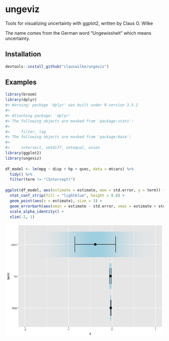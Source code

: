 
<!-- README.md is generated from README.Rmd. Please edit that file -->

# ungeviz

Tools for visualizing uncertainty with ggplot2, written by Claus O.
Wilke

The name comes from the German word “Ungewissheit” which means
uncertainty.

## Installation

``` r
devtools::install_github("clauswilke/ungeviz")
```

## Examples

``` r
library(broom)
library(dplyr)
#> Warning: package 'dplyr' was built under R version 3.5.1
#> 
#> Attaching package: 'dplyr'
#> The following objects are masked from 'package:stats':
#> 
#>     filter, lag
#> The following objects are masked from 'package:base':
#> 
#>     intersect, setdiff, setequal, union
library(ggplot2)
library(ungeviz)

df_model <- lm(mpg ~ disp + hp + qsec, data = mtcars) %>%
  tidy() %>%
  filter(term != "(Intercept)")

ggplot(df_model, aes(estimate = estimate, moe = std.error, y = term)) +
  stat_conf_strip(fill = "lightblue", height = 0.8) +
  geom_point(aes(x = estimate), size = 3) +
  geom_errorbarh(aes(xmin = estimate - std.error, xmax = estimate + std.error), height = 0.5) +
  scale_alpha_identity() +
  xlim(-2, 1)
```

![](man/figures/README-unnamed-chunk-3-1.png)<!-- -->
